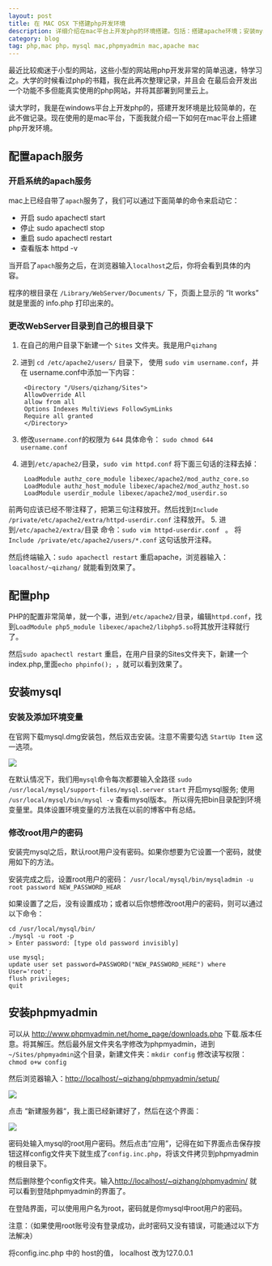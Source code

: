 ```yaml
---
layout: post
title: 在 MAC OSX 下搭建php开发环境
description: 详细介绍在mac平台上开发php的环境搭建。包括：搭建apache环境；安装mysql；安装phpmyadmin
category: blog
tag: php,mac php，mysql mac,phpmyadmin mac,apache mac
---
```


最近比较痴迷于小型的网站，这些小型的网站用php开发非常的简单迅速，特学习之。大学的时候看过php的书籍，我在此再次整理记录，并且会
在最后会开发出一个功能不多但能真实使用的php网站，并将其部署到阿里云上。

读大学时，我是在windows平台上开发php的，搭建开发环境是比较简单的，在此不做记录。现在使用的是mac平台，下面我就介绍一下如何在mac平台上搭建php开发环境。

## 配置apach服务

### 开启系统的apach服务

mac上已经自带了`apach`服务了，我们可以通过下面简单的命令来启动它：

* 开启  sudo apachectl start
* 停止  sudo apachectl stop
* 重启  sudo apachectl restart
* 查看版本  httpd -v

当开启了`apach`服务之后，在浏览器输入`localhost`之后，你将会看到具体的内容。

程序的根目录在 `/Library/WebServer/Documents/` 下，页面上显示的 “It works” 就是里面的 info.php 打印出来的。

### 更改WebServer目录到自己的根目录下

1. 在自己的用户目录下新建一个 `Sites` 文件夹。我是用户`qizhang`
2. 进到 `cd /etc/apache2/users/` 目录下， 使用 `sudo vim username.conf`，并在 username.conf中添加一下内容：

		<Directory "/Users/qizhang/Sites">
		AllowOverride All
		allow from all
		Options Indexes MultiViews FollowSymLinks
		Require all granted
		</Directory>
3. 修改`username.conf`的权限为 `644` 具体命令： `sudo chmod 644 username.conf`
4. 进到`/etc/apache2/`目录，`sudo vim httpd.conf` 将下面三句话的注释去掉：
	 
		LoadModule authz_core_module libexec/apache2/mod_authz_core.so 
		LoadModule authz_host_module libexec/apache2/mod_authz_host.so 
		LoadModule userdir_module libexec/apache2/mod_userdir.so 
前两句应该已经不带注释了，把第三句注释放开。然后找到`Include /private/etc/apache2/extra/httpd-userdir.conf` 注释放开。
5. 进到`/etc/apache2/extra/`目录 命令：`sudo vim httpd-userdir.conf ` 。 将`Include /private/etc/apache2/users/*.conf` 这句话放开注释。

然后终端输入：`sudo apachectl restart` 重启apache，浏览器输入： `loacalhost/~qizhang/` 就能看到效果了。

## 配置php

PHP的配置非常简单，就一个事，进到`/etc/apache2/`目录，编辑`httpd.conf`，找到`LoadModule php5_module libexec/apache2/libphp5.so`将其放开注释就行了。

然后`sudo apachectl restart` 重启，在用户目录的Sites文件夹下，新建一个index.php,里面`echo phpinfo(); `，就可以看到效果了。

## 安装mysql

### 安装及添加环境变量

在官网下载mysql.dmg安装包，然后双击安装。注意不需要勾选 `StartUp Item` 这一选项。

![](http://img.blog.csdn.net/20150416140840160)

在默认情况下，我们用`mysql`命令每次都要输入全路径 `sudo /usr/local/mysql/support-files/mysql.server start` 开启mysql服务; 使用 `/usr/local/mysql/bin/mysql -v` 查看mysql版本。 所以得先把bin目录配到环境变量里。具体设置环境变量的方法我在以前的博客中有总结。

### 修改root用户的密码

安装完mysql之后，默认root用户没有密码。如果你想要为它设置一个密码，就使用如下的方法。

安装完成之后，设置root用户的密码： `/usr/local/mysql/bin/mysqladmin -u root password NEW_PASSWORD_HEAR`

如果设置了之后，没有设置成功；或者以后你想修改root用户的密码，则可以通过以下命令：

	cd /usr/local/mysql/bin/
	./mysql -u root -p
	> Enter password: [type old password invisibly]
	
	use mysql;
	update user set password=PASSWORD("NEW_PASSWORD_HERE") where User='root';
	flush privileges;
	quit

## 安装phpmyadmin

可以从 <http://www.phpmyadmin.net/home_page/downloads.php> 下载.版本任意。将其解压。然后最外层文件夹名字修改为phpmyadmin，进到`~/Sites/phpmyadmin`这个目录，新建文件夹：`mkdir config` 修改读写权限：`chmod o+w config` 

然后浏览器输入：<http://localhost/~qizhang/phpmyadmin/setup/>

![](http://img.blog.csdn.net/20150416142429406)

点击 “新建服务器“，我上面已经新建好了，然后在这个界面： 

![](http://img.blog.csdn.net/20150416142746609)

密码处输入mysql的root用户密码。然后点击”应用”，记得在如下界面点击保存按钮这样config文件夹下就生成了`config.inc.php`，将该文件拷贝到phpmyadmin的根目录下。 

然后删除整个config文件夹。输入<http://localhost/~qizhang/phpmyadmin/> 就可以看到登陆phpmyadmin的界面了。 

在登陆界面，可以使用用户名为root，密码就是你mysql中root用户的密码。

注意：（如果使用root账号没有登录成功，此时密码又没有错误，可能通过以下方法解决）

将config.inc.php 中的 host的值， localhost 改为127.0.0.1

